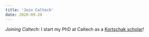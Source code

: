```yaml
---
title: 'Join Caltech'
date: 2020-09-29
---
```


*Joining Caltech:* I start my PhD at Caltech as a [Kortschak scholar](https://www.cms.caltech.edu/research/kortschak-scholars)!
